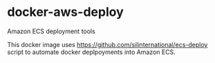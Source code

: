 # docker-aws-deploy
Amazon ECS deployment tools

This docker image uses https://github.com/silinternational/ecs-deploy script to automate docker deplpoyments into Amazon ECS.
